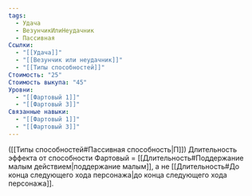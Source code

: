```yaml
---
tags:
  - Удача
  - ВезунчикИлиНеудачник
  - Пассивная
Ссылки:
  - "[[Удача]]"
  - "[[Везунчик или неудачник]]"
  - "[[Типы способностей]]"
Стоимость: "25"
Стоимость выкупа: "45"
Уровни:
  - "[[Фартовый 1]]"
  - "[[Фартовый 3]]"
Связанные навыки:
  - "[[Фартовый 1]]"
  - "[[Фартовый 3]]"
---
```


([[Типы способностей#Пассивная способность|П]]) Длительность эффекта от способности Фартовый = [[Длительность#Поддержание малым действием|поддержание малым]], а не [[Длительность#До конца следующего хода персонажа|до конца следующего хода персонажа]].  
